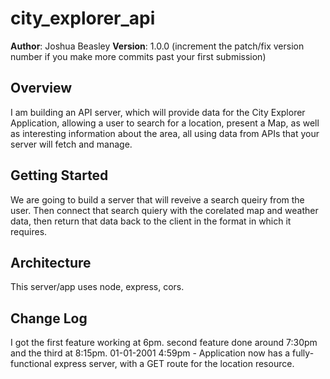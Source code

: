 # city_explorer_api

**Author**: Joshua Beasley
**Version**: 1.0.0 (increment the patch/fix version number if you make more commits past your first submission)

## Overview
I am building an API server, which will provide data for the City Explorer Application, allowing a user to search for a location, present a Map, as well as interesting information about the area, all using data from APIs that your server will fetch and manage.

## Getting Started
We are going to build a server that will reveive a search queiry from the user. Then connect that search quiery with the corelated map and weather data, then return that data back to the client in the format in which it requires. 

## Architecture
This server/app uses node, express, cors.

## Change Log
I got the first feature working at 6pm.
second feature done around 7:30pm
and the third at 8:15pm.
01-01-2001 4:59pm - Application now has a fully-functional express server, with a GET route for the location resource.
